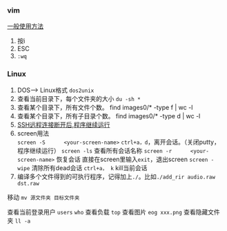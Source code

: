 
### vim
[一般使用方法](http://hpc.whu.edu.cn/info/1035/1027.htm)
1. 按i
2. ESC
3. `:wq`

### Linux
1. DOS--> Linux格式
`dos2unix`
2. 查看当前目录下，每个文件夹的大小
` du -sh * `
3. 查看某个目录下，所有文件个数。
find images0/* -type f | wc -l
4. 查看某个目录下，所有子目录个数。
find images0/* -type d | wc -l
5. [SSH远程连接断开后,程序继续运行](https://www.cnblogs.com/gotodsp/p/6375005.html)
5. screen用法    
    `screen -S      <your-screen-name>`
    `ctrl+a，d`，离开会话。（关闭putty，程序继续运行）
    `screen -ls`       查看所有会话名称
    `screen -r      <your-screen-name>`  恢复会话
    直接在screen里输入`exit`，退出screen
    `screen -wipe`   清除所有dead会话
    `ctrl+a， k`     kill当前会话
6. 编译多个文件得到的可执行程序，记得加上`./`。比如`./add_rir audio.raw dst.raw`


移动
`mv 源文件夹 目标文件夹`

查看当前登录用户
`users`
`who`
查看负载
`top`
查看图片
`eog xxx.png`
查看隐藏文件夹
`ll -a`
